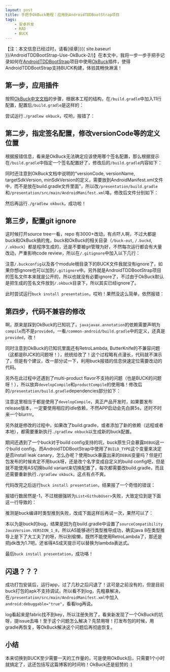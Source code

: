 ```yaml
---
layout: post
title: 手把手OkBuck教程：应用到AndroidTDDBootStrap项目
tags:
    - 安卓开发
    - RAD
    - BUCK
---
```


【注：本文信息已经过时，请看[续章]({{ site.baseurl }}/AndroidTDDBootStrap-Use-OkBuck-2/)】在本文中，我将一步一步手把手记录如何在[AndroidTDDBootStrap](https://github.com/Piasy/AndroidTDDBootStrap)项目中使用[OkBuck](https://github.com/Piasy/OkBuck)插件，使得AndroidTDDBootStrap支持BUCK构建，体验其畅快淋漓！

## 第一步，应用插件
按照[OkBuck中文文档](https://github.com/Piasy/OkBuck/blob/master/README-zh.md)的步骤，根据本工程的结构，在`/build.gradle`中加入11行配置，配置后`/build.gradle`是这样的：

<p><script src="https://gist.github.com/Piasy/efc83b11e82fd0e5a33a.js?file=build1.gradle"></script></p>

尝试运行`./gradlew okbuck`，哎哟，报错了：

<p><script src="https://gist.github.com/Piasy/efc83b11e82fd0e5a33a.js?file=error1.sh"></script></p>

## 第二步，指定签名配置，修改versionCode等的定义位置
根据报错信息，看来是OkBuck无法确定应该使用哪个签名配置，那么根据提示在`/build.gradle`中指定一个签名配置好了，修改后的`/build.gradle`内容如下：

<p><script src="https://gist.github.com/Piasy/efc83b11e82fd0e5a33a.js?file=build2.gradle"></script></p>

同时还注意到OkBuck文档中说明的“versionCode, versionName, targetSdkVersion, minSdkVersion的定义，需要放到AndroidManifest.xml文件中，而不是放在build.gradle文件里面”，所以改`/presentation/build.gradle`和`/presentation/src/main/AndroidManifest.xml`咯，修改后文件分别如下：

<p><script src="https://gist.github.com/Piasy/efc83b11e82fd0e5a33a.js?file=build3.gradle"></script></p>

<p><script src="https://gist.github.com/Piasy/efc83b11e82fd0e5a33a.js?file=AndroidManifest.xml"></script></p>

然后再运行`./gradlew okbuck`，成功啦！

## 第三步，配置git ignore
这时候打开source tree一看，repo 有3000+改动，有点吓人啊，不过大都是buck和OkBuck搞的鬼，buck和OkBuck的相关目录（`/buck-out`, `/.buckd`, `/.okbuck`）都是程序生成的，还是不要被git管理为好，不然每次运行都会有大量改动，严重影响code review，所以在`/.gitignore`中加入以下几行：

<p><script src="https://gist.github.com/Piasy/efc83b11e82fd0e5a33a.js?file=.gitignore"></script></p>

注意`/.buckconfig`以及各个module根目录下的BUCK文件我就没有ignore了，如果你想ignore也可以加到`/.gitignore`中。另外就是AndroidTDDBootStrap项目的签名文件本来就是公开的，所以也就没有必要ignore了，不过由于OkBuck默认是把生成的签名文件放到`/.okbuck`目录下，所以其实已经ignore了。

此时尝试运行`buck install presentation`，哎哟！果然没这么简单，依然报错：

<p><script src="https://gist.github.com/Piasy/efc83b11e82fd0e5a33a.js?file=error2.java"></script></p>

## 第四步，代码不兼容的修改
啊，原来是踩到OkBuck的已知坑了，`javajavax.annotation`的依赖需要声明为`compile`而不是`provided`，一看`/common-android/build.gradle`中的定义，还真是`provided`，改！

同时注意到OkBuck的已知坑里面还有RetroLambda, ButterKnife的不兼容问题（这都是BUCK的问题呀！），统统给改了！这个过程略有点漫长，代码就不演示了，但是有个建议，改一部分试一下，利用buck报错的信息快速定位需要改动的代码。

另外在此过程中还遇到了multi-product flavor不支持的问题（也是BUCK的问题呀！），所以放弃`developCompile`和`productCompile`的使用咯！修改后的`/presentation/build.gradle`dependencies部分如下：

<p><script src="https://gist.github.com/Piasy/efc83b11e82fd0e5a33a.js?file=build4.gradle"></script></p>

注意这里相当于都是使用了`developCompile`，真正产品开发时，如果要发布release版本，一定要使用相应的idle依赖，不然APP启动会先白屏5s，还时不时来一个blurrrr。

另外就是修改的过程中，如果改了build.gradle，或者添加了新的依赖（远程或者本地），都需要重新执行`./gradlew okbuck`以生成新的buck配置。

期间还遇到了一个buck对于build config支持的坑，buck原生只会暴露`DEBUG`这一个build config，而AndroidTDDBootStrap中使用了`BUILD_TYPE`这个变量来决定是否install leak canary，怎么办呢？使用buck暴露出来的`DEBUG`变量吗？但是打包发布的时候肯定不用buck呀，还是改个名字变成自定义的build config吧，但是就不能使用AS切换build variant来切换配置了，每次都需要改build.gradle，而且还需要重新执行`./gradlew okbuck`，这点有点不爽。

代码改完之后运行`buck install presentation`，结果报了一个奇怪的错误：

<p><script src="https://gist.github.com/Piasy/efc83b11e82fd0e5a33a.js?file=error3.sh"></script></p>

报错行数居然是-1，不过根据强转为`List<GithubUser>`失败，大致定位到是下面这一行导致的：

<p><script src="https://gist.github.com/Piasy/efc83b11e82fd0e5a33a.js?file=error4.java"></script></p>

推测是buck编译时类型推到失败，改成下面这样后再试一次，果然可以了：

<p><script src="https://gist.github.com/Piasy/efc83b11e82fd0e5a33a.js?file=error5.java"></script></p>

本以为是buck的bug，结果是因为在build.gradle中设置了`sourceCompatibility JavaVersion.VERSION_1_8`，所以AS能够进行类型推导成功，确实java 8在类型推导上是下了大工夫了的呀，所以别偷懒，既然不能使用RetroLambda了，那还是把jdk改为1.7吧，还省得AS成天提示可以替换为lambda表达式。

最后`buck install presentation`，成功咯！

## 闪退？？？
成功打包安装后，运行app，过了几秒之后闪退了！这可是之前没有的，但是目前buck打包的apk不支持调试，所以看不到log，先粗暴解决，在`/presentation/src/main/AndroidManifest.xml`中加入`android:debuggable="true"`，看看log再说。

<p><script src="https://gist.github.com/Piasy/efc83b11e82fd0e5a33a.js?file=error6.java"></script></p>

log看起来是fabric找不到key，所以注册失败了，看来新发现了一个OkBuck的坑呀，提issue去咯！至于这个问题怎么解决？先禁用呀！打发布包的时候，用gradle再恢复，等OkBuck解决这个问题后再彻底恢复。

## 小结
本来切换到BUCK至少需要一天的工作量的，可是使用OkBuck后，只需要1个小时就搞定了，这还包括写这篇博客的时间哟！OkBuck还是挺赞的 :)